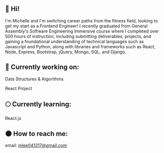 ## 👼 Hi! 

I'm Michelle and I'm switching career paths from the fitness field, looking to get my start as a Frontend Engineer! I recently graduated from General Assembly's Software Engineering Immersive course where I completed over 500 hours of instruction, including submitting deliverables, projects, and gaining a foundational understanding of technical languages such as Javascript and Python, along with libraries and frameworks such as React, Node, Express, Bootstrap, jQuery, Mongo, SQL, and Django. 

## 🌙 Currently working on:
Data Structures & Algorithms

React Project

## 🌕 Currently learning:
React.js

## 🌑 How to reach me:
email: mlee041317@gmail.com
